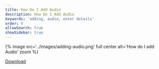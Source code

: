 ```yaml
---
title: How Do I Add Audio
description: How Do I Add Audio
keywords: 'adding, audio, enter details'
order: 9
allowSearch: true
showSidebar: true
---
```

{% image src='../images/adding-audio.png' full center alt='How do I add Audio' zoom %}

<div class="mt-10">
	<a
		href="/help/usertaskflow/other_file/adding_audio.pdf"
		class="btn btn-primary btn-downloads"
		target="_blank"
		>
		Download
	</a>
</div>
